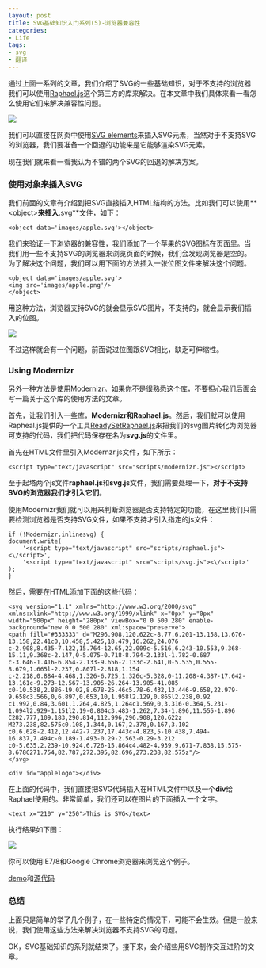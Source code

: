 ```yaml
---
layout: post
title: SVG基础知识入门系列(5)-浏览器兼容性
categories:
- Life
tags:
- svg
- 翻译
---
```


通过上面一系列的文章，我们介绍了SVG的一些基础知识，对于不支持的浏览器我们可以使用[Raphael.js](http://raphaeljs.com/)这个第三方的库来解决。在本文章中我们具体来看一看怎么使用它们来解决兼容性问题。

![](http://pic.yupoo.com/reicky_v/Dn6vb7RS/medium.jpg)

我们可以直接在网页中使用[SVG elements](http://www.w3.org/TR/SVG/struct.html)来插入SVG元素，当然对于不支持SVG的浏览器，我们要准备一个回退的功能来是它能够渲染SVG元素。

现在我们就来看一看我认为不错的两个SVG的回退的解决方案。

### 使用对象来插入SVG ###

我们前面的文章有介绍到把SVG直接插入HTML结构的方法。比如我们可以使用**&lt;object&gt;**来插入**.svg**文件，如下：

    <object data='images/apple.svg'></object>  

我们来验证一下浏览器的兼容性，我们添加了一个苹果的SVG图标在页面里。当我们用一些不支持SVG的浏览器来浏览页面的时候，我们会发现浏览器是空的。为了解决这个问题，我们可以用下面的方法插入一张位图文件来解决这个问题。

    <object data='images/apple.svg'>  
    <img src='images/apple.png'/>  
	</object>  

用这种方法，浏览器支持SVG的就会显示SVG图片，不支持的，就会显示我们插入的位图。

![](http://pic.yupoo.com/reicky_v/Dn6DyKVj/medium.jpg)

不过这样就会有一个问题，前面说过位图跟SVG相比，缺乏可伸缩性。

### Using Modernizr ###

另外一种方法是使用[Modernizr](http://modernizr.com/)。如果你不是很熟悉这个库，不要担心我们后面会写一篇关于这个库的使用方法的文章。

首先，让我们引入一些库，**Modernizr和Raphael.js**。然后，我们就可以使用Rapheal.js提供的一个工具[ReadySetRaphael.js](http://readysetraphael.com/)来把我们的svg图片转化为浏览器可支持的代码，我们把代码保存在名为**svg.js**的文件里。

首先在HTML文件里引入Modernzr.js文件，如下所示：

    <script type="text/javascript" src="scripts/modernizr.js"></script>  

至于起塔两个js文件**raphael.js**和**svg.js**文件，我们需要处理一下，**对于不支持SVG的浏览器我们才引入它们**。

使用Modernizr我们就可以用来判断浏览器是否支持特定的功能，在这里我们只需要检测浏览器是否支持SVG文件，如果不支持才引入指定的js文件：

    if (!Modernizr.inlinesvg) {  
	document.write(  
	    '<script type="text/javascript" src="scripts/raphael.js"><\/script>',   
	    '<script type="text/javascript" src="scripts/svg.js"><\/script>'  
	);  
	}  

然后，需要在HTML添加下面的这些代码：

    <svg version="1.1" xmlns="http://www.w3.org/2000/svg" xmlns:xlink="http://www.w3.org/1999/xlink" x="0px" y="0px" width="500px" height="280px" viewBox="0 0 500 280" enable-background="new 0 0 500 280" xml:space="preserve">  
	<path fill="#333333" d="M296.908,120.622c-8.77,6.201-13.158,13.676-13.158,22.41c0,10.458,5.425,18.479,16.262,24.076  
    c-2.908,8.435-7.122,15.764-12.65,22.009c-5.516,6.243-10.553,9.368-15.11,9.368c-2.147,0-5.075-0.718-8.794-2.133l-1.782-0.687  
    c-3.646-1.416-6.854-2.133-9.656-2.133c-2.641,0-5.535,0.555-8.679,1.665l-2.237,0.807l-2.818,1.154  
    c-2.218,0.884-4.468,1.326-6.725,1.326c-5.328,0-11.208-4.387-17.642-13.161c-9.273-12.567-13.905-26.264-13.905-41.085  
    c0-10.538,2.886-19.02,8.678-25.46c5.78-6.432,13.446-9.658,22.979-9.658c3.566,0,6.897,0.653,10,1.958l2.129,0.865l2.238,0.92  
    c1.992,0.84,3.601,1.264,4.825,1.264c1.569,0,3.316-0.364,5.231-1.094l2.929-1.151l2.19-0.804c3.483-1.262,7.34-1.896,11.555-1.896  
    C282.777,109.183,290.814,112.996,296.908,120.622z M273.238,82.575c0.108,1.344,0.167,2.378,0.167,3.102  
    c0,6.628-2.412,12.442-7.237,17.443c-4.823,5-10.438,7.494-16.837,7.494c-0.189-1.493-0.29-2.563-0.29-3.212  
    c0-5.635,2.239-10.924,6.726-15.864c4.482-4.939,9.671-7.838,15.575-8.678C271.754,82.787,272.395,82.696,273.238,82.575z"/>  
	</svg>  
  
	<div id="applelogo"></div> 

在上面的代码中，我们直接把SVG代码插入在HTML文件中以及一个**div**给Raphael使用的。非常简单，我们还可以在图片的下面插入一个文字。

	<text x="210" y="250">This is SVG</text>  

执行结果如下图：

![](http://pic.yupoo.com/reicky_v/Dn6LZJsr/medium.jpg) 

你可以使用IE7/8和Google Chrome浏览器来浏览这个例子。

[demo](http://demo.hongkiat.com/scalable-vector-graphic-browsers/index.html)和[源代码](http://demo.hongkiat.com/scalable-vector-graphic-browsers/source.zip)

### 总结 ###

上面只是简单的举了几个例子，在一些特定的情况下，可能不会生效。但是一般来说，我们使用这些方法来解决浏览器不支持SVG的问题。

OK，SVG基础知识的系列就结束了。接下来，会介绍些用SVG制作交互进阶的文章。

